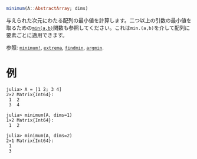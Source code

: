 ```julia
minimum(A::AbstractArray; dims)
```

与えられた次元にわたる配列の最小値を計算します。二つ以上の引数の最小値を取るための[`min(a,b)`](@ref)関数も参照してください。これは`min.(a,b)`を介して配列に要素ごとに適用できます。

参照: [`minimum!`](@ref), [`extrema`](@ref), [`findmin`](@ref), [`argmin`](@ref).

# 例

```jldoctest
julia> A = [1 2; 3 4]
2×2 Matrix{Int64}:
 1  2
 3  4

julia> minimum(A, dims=1)
1×2 Matrix{Int64}:
 1  2

julia> minimum(A, dims=2)
2×1 Matrix{Int64}:
 1
 3
```
